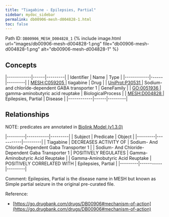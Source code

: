 ```yaml
---
title: "Tiagabine - Epilepsies, Partial"
sidebar: mydoc_sidebar
permalink: db00906-mesh-d004828-1.html
toc: false 
---
```



Path ID: `DB00906_MESH_D004828_1`
{% include image.html url="images/db00906-mesh-d004828-1.png" file="db00906-mesh-d004828-1.png" alt="db00906-mesh-d004828-1" %}

## Concepts

|------------|------|---------|
| Identifier | Name | Type    |
|------------|------|---------|
| <a href="https://identifiers.org/MESH:C059205">MESH:C059205 </a> | tiagabine | Drug |
| <a href="https://identifiers.org/UniProt:P30531">UniProt:P30531 </a> | Sodium- and chloride-dependent GABA transporter 1 | GeneFamily |
| <a href="https://identifiers.org/GO:0051936">GO:0051936 </a> | gamma-aminobutyric acid reuptake | BiologicalProcess |
| <a href="https://identifiers.org/MESH:D004828">MESH:D004828 </a> | Epilepsies, Partial | Disease |
|------------|------|---------|

## Relationships


NOTE: predicates are annotated in <a href="https://github.com/biolink/biolink-model/releases/tag/v1.3.0">Biolink Model (v1.3.0)</a>

|---------|-----------|---------|
| Subject | Predicate | Object  |
|---------|-----------|---------|
| Tiagabine | DECREASES ACTIVITY OF | Sodium- And Chloride-Dependent Gaba Transporter 1 |
| Sodium- And Chloride-Dependent Gaba Transporter 1 | POSITIVELY REGULATES | Gamma-Aminobutyric Acid Reuptake |
| Gamma-Aminobutyric Acid Reuptake | POSITIVELY CORRELATED WITH | Epilepsies, Partial |
|---------|-----------|---------|

Comment: Epilepsies, Partial is the disease name in MESH but known as Simple partial seizure in the original pre-curated file.

Reference: 
  - [https://go.drugbank.com/drugs/DB00906#mechanism-of-action](https://go.drugbank.com/drugs/DB00906#mechanism-of-action)
